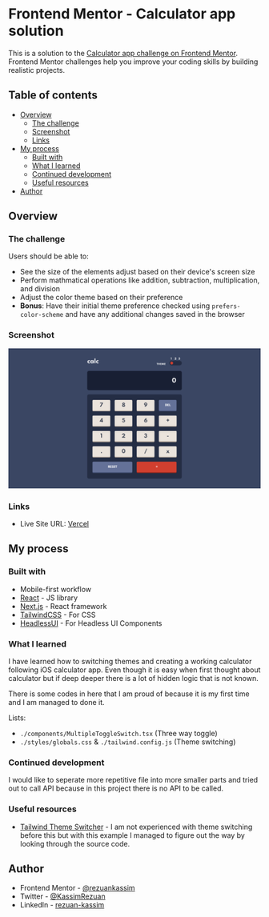 # Frontend Mentor - Calculator app solution

This is a solution to the [Calculator app challenge on Frontend Mentor](https://www.frontendmentor.io/challenges/calculator-app-9lteq5N29). Frontend Mentor challenges help you improve your coding skills by building realistic projects.

## Table of contents

- [Overview](#overview)
  - [The challenge](#the-challenge)
  - [Screenshot](#screenshot)
  - [Links](#links)
- [My process](#my-process)
  - [Built with](#built-with)
  - [What I learned](#what-i-learned)
  - [Continued development](#continued-development)
  - [Useful resources](#useful-resources)
- [Author](#author)

## Overview

### The challenge

Users should be able to:

- See the size of the elements adjust based on their device's screen size
- Perform mathmatical operations like addition, subtraction, multiplication, and division
- Adjust the color theme based on their preference
- **Bonus**: Have their initial theme preference checked using `prefers-color-scheme` and have any additional changes saved in the browser

### Screenshot

![](./public/screenshot.png)

### Links

- Live Site URL: [Vercel](https://calculator-app-hub.vercel.app)

## My process

### Built with

- Mobile-first workflow
- [React](https://reactjs.org/) - JS library
- [Next.js](https://nextjs.org/) - React framework
- [TailwindCSS](https://tailwindcss.com) - For CSS
- [HeadlessUI](https://headlessui.dev) - For Headless UI Components

### What I learned

I have learned how to switching themes and creating a working calculator following iOS calculator app. Even though it is easy when first thought about calculator but if deep deeper there is a lot of hidden logic that is not known.

There is some codes in here that I am proud of because it is my first time and I am managed to done it.

Lists:

- `./components/MultipleToggleSwitch.tsx` (Three way toggle)
- `./styles/globals.css` & `./tailwind.config.js` (Theme switching)

### Continued development

I would like to seperate more repetitive file into more smaller parts and tried out to call API because in this project there is no API to be called.

### Useful resources

- [Tailwind Theme Switcher](https://github.com/huphtur/tailwind-theme-switcher) - I am not experienced with theme switching before this but with this example I managed to figure out the way by looking through the source code.

## Author

- Frontend Mentor - [@rezuankassim](https://www.frontendmentor.io/profile/rezuankassim)
- Twitter - [@KassimRezuan](https://twitter.com/KassimRezuan)
- LinkedIn - [rezuan-kassim](https://www.linkedin.com/in/rezuan-kassim/)
